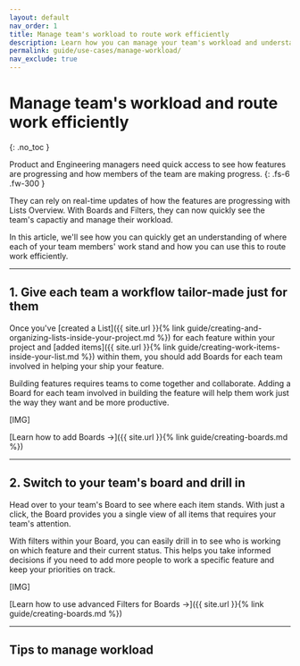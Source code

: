 ```yaml
---
layout: default
nav_order: 1
title: Manage team's workload to route work efficiently
description: Learn how you can manage your team's workload and understand your team's capacity with Zepel.
permalink: guide/use-cases/manage-workload/
nav_exclude: true
---
```

# Manage team's workload and route work efficiently
{: .no_toc }

Product and Engineering managers need quick access to see how features are progressing and how members of the team are making progress.
{: .fs-6 .fw-300 }

They can rely on real-time updates of how the features are progressing with Lists Overview. With Boards and Filters, they can now quickly see the team's capactiy and manage their workload.

In this article, we'll see how you can quickly get an understanding of where each of your team members' work stand and how you can use this to route work efficiently.

---

## 1. Give each team a workflow tailor-made just for them

Once you've [created a List]({{ site.url }}{% link guide/creating-and-organizing-lists-inside-your-project.md %}) for each feature within your project and [added items]({{ site.url }}{% link guide/creating-work-items-inside-your-list.md %}) within them, you should add Boards for each team involved in helping your ship your feature.

Building features requires teams to come together and collaborate. Adding a Board for each team involved in building the feature will help them work just the way they want and be more productive.

[IMG]

[Learn how to add Boards ->]({{ site.url }}{% link guide/creating-boards.md %})

---

## 2. Switch to your team's board and drill in

Head over to your team's Board to see where each item stands. With just a click, the Board provides you a single view of all items that requires your team's attention.

With filters within your Board, you can easily drill in to see who is working on which feature and their current status. This helps you take informed decisions if you need to add more people to work a specific feature and keep your priorities on track. 

[IMG]

[Learn how to use advanced Filters for Boards ->]({{ site.url }}{% link guide/creating-boards.md %})

---

## Tips to manage workload

